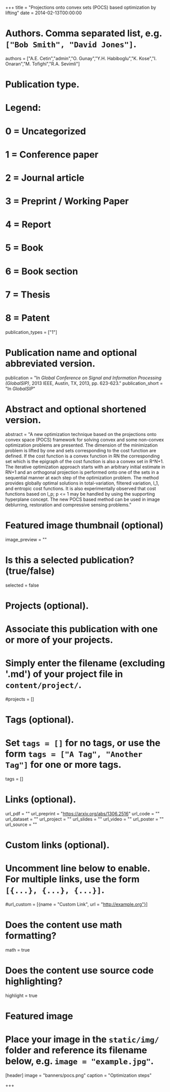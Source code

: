+++
title = "Projections onto convex sets (POCS) based optimization by lifting"
date = 2014-02-13T00:00:00

# Authors. Comma separated list, e.g. `["Bob Smith", "David Jones"]`.
authors = ["A.E. Cetin","admin","O. Gunay","Y.H. Habiboglu","K. Kose","I. Onaran","M. Tofighi","R.A. Sevimli"]

# Publication type.
# Legend:
# 0 = Uncategorized
# 1 = Conference paper
# 2 = Journal article
# 3 = Preprint / Working Paper
# 4 = Report
# 5 = Book
# 6 = Book section
# 7 = Thesis
# 8 = Patent
publication_types = ["1"]

# Publication name and optional abbreviated version.
publication = "In *Global Conference on Signal and Information Processing (GlobalSIP)*, 2013 IEEE, Austin, TX, 2013, pp. 623-623."
publication_short = "In *GlobalSIP*"

# Abstract and optional shortened version.
abstract = "A new optimization technique based on the projections onto convex space (POCS) framework for solving convex and some non-convex optimization problems are presented. The dimension of the minimization problem is lifted by one and sets corresponding to the cost function are defined. If the cost function is a convex function in RN the corresponding set which is the epigraph of the cost function is also a convex set in R^N+1. The iterative optimization approach starts with an arbitrary initial estimate in RN+1 and an orthogonal projection is performed onto one of the sets in a sequential manner at each step of the optimization problem. The method provides globally optimal solutions in total-variation, filtered variation, l_1, and entropic cost functions. It is also experimentally observed that cost functions based on l_p; p <= 1 may be handled by using the supporting hyperplane concept. The new POCS based method can be used in image deblurring, restoration and compressive sensing problems."

# Featured image thumbnail (optional)
image_preview = ""

# Is this a selected publication? (true/false)
selected = false

# Projects (optional).
#   Associate this publication with one or more of your projects.
#   Simply enter the filename (excluding '.md') of your project file in `content/project/`.
#projects = []

# Tags (optional).
#   Set `tags = []` for no tags, or use the form `tags = ["A Tag", "Another Tag"]` for one or more tags.
tags = []

# Links (optional).
url_pdf = ""
url_preprint = "https://arxiv.org/abs/1306.2516"
url_code = ""
url_dataset = ""
url_project = ""
url_slides = ""
url_video = ""
url_poster = ""
url_source = ""

# Custom links (optional).
#   Uncomment line below to enable. For multiple links, use the form `[{...}, {...}, {...}]`.
#url_custom = [{name = "Custom Link", url = "http://example.org"}]

# Does the content use math formatting?
math = true

# Does the content use source code highlighting?
highlight = true

# Featured image
# Place your image in the `static/img/` folder and reference its filename below, e.g. `image = "example.jpg"`.
[header]
image = "banners/pocs.png"
caption = "Optimization steps"

+++